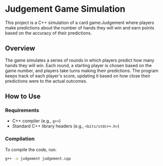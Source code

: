 # Judgement Game Simulation

This project is a C++ simulation of a card game:Judgement where players make predictions about the number of hands they will win and earn points based on the accuracy of their predictions.

## Overview

The game simulates a series of rounds in which players predict how many hands they will win. Each round, a starting player is chosen based on the game number, and players take turns making their predictions. 
The program keeps track of each player's score, updating it based on how close their predictions were to the actual outcomes.

## How to Use

### Requirements

- C++ compiler (e.g., `g++`)
- Standard C++ library headers (e.g., `<bits/stdc++.h>`)

### Compilation

To compile the code, run:

```bash
g++ -o judgement judgement.cpp
